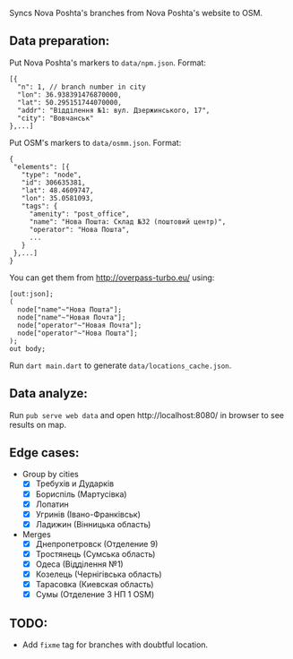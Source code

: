 Syncs Nova Poshta's branches from Nova Poshta's website to OSM.

Data preparation:
-----------------
Put Nova Poshta's markers to `data/npm.json`. Format:

```
[{
  "n": 1, // branch number in city
  "lon": 36.938391476870000,
  "lat": 50.295151744070000,
  "addr": "Відділення №1: вул. Дзержинського, 17",
  "city": "Вовчанськ"
},...]
```

Put OSM's markers to `data/osmm.json`. Format:                                      
```
{
 "elements": [{
   "type": "node",
   "id": 306635381,
   "lat": 48.4609747,
   "lon": 35.0581093,
   "tags": {
     "amenity": "post_office",
     "name": "Нова Пошта: Склад №32 (поштовий центр)",
     "operator": "Нова Пошта",
     ...
   }
 },...]
}  
```

You can get them from http://overpass-turbo.eu/ using:
```
[out:json];
(
  node["name"~"Нова Пошта"];
  node["name"~"Новая Почта"];
  node["operator"~"Новая Почта"];
  node["operator"~"Нова Пошта"];
);
out body;
```

Run `dart main.dart` to generate `data/locations_cache.json`.

Data analyze:
-------------
Run `pub serve web data` and open http://localhost:8080/ in browser to see results on map.

Edge cases:
-----------
- Group by cities
  - [x] Требухів и Дударків
  - [x] Бориспіль (Мартусівка)
  - [x] Лопатин
  - [x] Угринів (Івано-Франківськ)
  - [x] Ладижин (Вінницька область)
- Merges
  - [x] Днепропетровск (Отделение 9)
  - [x] Тростянець (Сумська область)
  - [x] Одеса (Відділення №1)
  - [x] Козелець (Чернігівська область)
  - [x] Тарасовка (Киевская область)
  - [x] Сумы (Отделение 3 НП 1 OSM)
      
TODO:
-----
- Add `fixme` tag for branches with doubtful location.